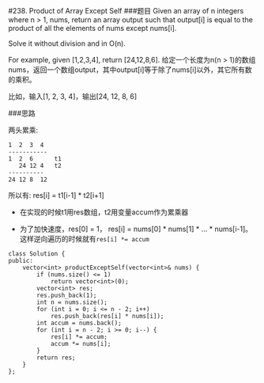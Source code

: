 #238. Product of Array Except Self
###题目
Given an array of n integers where n > 1, nums, return an array output such that output[i] is equal to the product of all the elements of nums except nums[i].

Solve it without division and in O(n).

For example, given [1,2,3,4], return [24,12,8,6].
给定一个长度为n(n > 1)的数组nums，返回一个数组output，其中output[i]等于除了nums[i]以外，其它所有数的乘积。

比如，输入[1, 2, 3, 4]，输出[24, 12, 8, 6]

###思路

两头累乘:
```
1  2  3  4
-----------
1  2  6      t1
   24 12 4   t2
----------
24 12 8  12
```
所以有:
res[i] = t1[i-1] * t2[i+1]

 - 在实现的时候t1用res数组，t2用变量accum作为累乘器
 
 - 为了加快速度，res[0] = 1， res[i] = nums[0] * nums[1] * ... * nums[i-1]。这样逆向遍历的时候就有`res[i] *= accum`
 
```
class Solution {
public:
    vector<int> productExceptSelf(vector<int>& nums) {
        if (nums.size() <= 1)
            return vector<int>(0);
        vector<int> res;
        res.push_back(1);
        int n = nums.size();
        for (int i = 0; i <= n - 2; i++)
            res.push_back(res[i] * nums[i]);
        int accum = nums.back();
        for (int i = n - 2; i >= 0; i--) {
            res[i] *= accum;
            accum *= nums[i];
        }
        return res;
    }
};
```
